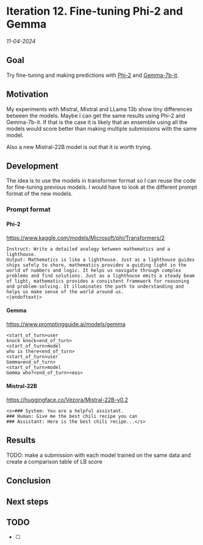 # Iteration 12. Fine-tuning Phi-2 and Gemma

_11-04-2024_

<!---
The work is done using short iterations. Each iteration needs to have a very
clear goal. This allows to gain greater knowledge of the problem on each iteration.
--->

## Goal

Try fine-tuning and making predictions with [Phi-2](https://www.kaggle.com/models/Microsoft/phi/Transformers/2) and [Gemma-7b-it](https://www.kaggle.com/models/google/gemma/transformers/1.1-7b-it).

## Motivation

My experiments with Mistral, Mixtral and LLama 13b show tiny differences between the models. Maybe
I can get the same results using Phi-2 and Gemma-7b-it. If that is the case it is likely that an
ensemble using all the models would score better than making multiple submissions with the same model.

Also a new Mistral-22B model is out that it is worth trying.

## Development

The idea is to use the models in transformer format so I can reuse the code for fine-tuning previous models.
I would have to look at the different prompt format of the new models.

### Prompt format

#### Phi-2

<https://www.kaggle.com/models/Microsoft/phi/Transformers/2>

```
Instruct: Write a detailed analogy between mathematics and a lighthouse.
Output: Mathematics is like a lighthouse. Just as a lighthouse guides ships safely to shore, mathematics provides a guiding light in the world of numbers and logic. It helps us navigate through complex problems and find solutions. Just as a lighthouse emits a steady beam of light, mathematics provides a consistent framework for reasoning and problem-solving. It illuminates the path to understanding and helps us make sense of the world around us.
<|endoftext|>
```

#### Gemma

<https://www.promptingguide.ai/models/gemma>

```
<start_of_turn>user
knock knock<end_of_turn>
<start_of_turn>model
who is there<end_of_turn>
<start_of_turn>user
Gemma<end_of_turn>
<start_of_turn>model
Gemma who?<end_of_turn><eos>
```

#### Mistral-22B

https://huggingface.co/Vezora/Mistral-22B-v0.2

```
<s>### System: You are a helpful assistant.
### Human: Give me the best chili recipe you can
### Assistant: Here is the best chili recipe...</s>
```

## Results

TODO: make a submission with each model trained on the same data and create a comparison table of LB score

## Conclusion

## Next steps

## TODO

- [ ]
